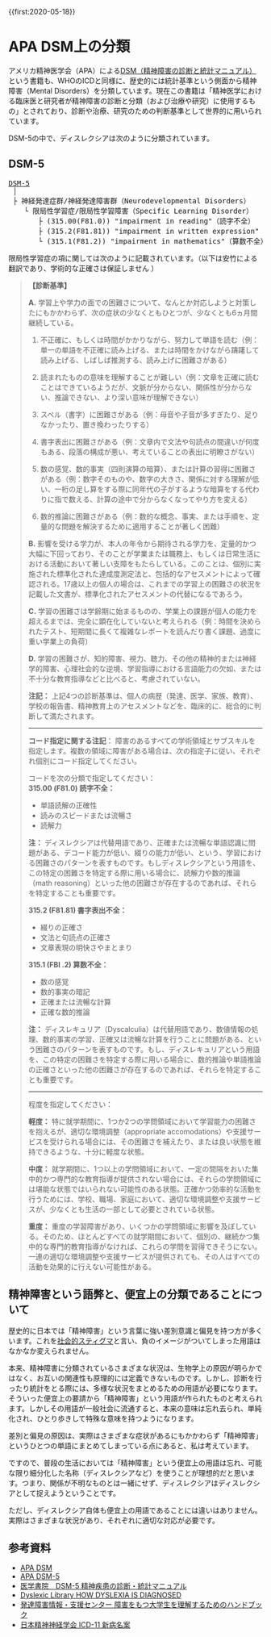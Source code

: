 {{first:2020-05-18}}
# APA DSM上の分類
アメリカ精神医学会（APA）による[DSM（精神障害の診断と統計マニュアル）](https://ja.wikipedia.org/wiki/%E7%B2%BE%E7%A5%9E%E9%9A%9C%E5%AE%B3%E3%81%AE%E8%A8%BA%E6%96%AD%E3%81%A8%E7%B5%B1%E8%A8%88%E3%83%9E%E3%83%8B%E3%83%A5%E3%82%A2%E3%83%AB)という書籍も、WHOのICDと同様に、歴史的には統計基準という側面から精神障害（Mental Disorders）を分類しています。現在この書籍は「精神医学における臨床医と研究者が精神障害の診断と分類（および治療や研究）に使用するもの」とされており、診断や治療、研究のための判断基準として世界的に用いられています。

DSM-5の中で、ディスレクシアは次のように分類されています。
## DSM-5
<pre class="tree">
<a href="https://www.appi.org/Diagnostic_and_Statistical_Manual_of_Mental_Disorders_DSM-5_Fifth_Edition">DSM-5</a>
 │
 ├ 神経発達症群/神経発達障害群（Neurodevelopmental Disorders）
  　└ 限局性学習症/限局性学習障害（Specific Learning Disorder）
  　　　├ <span class="highlight">(315.00(F81.0)) "impairment in reading"（読字不全）</span>
  　　　├ (315.2(F81.81)) "impairment in written expression"（書字表出不全）
  　　　└ (315.1(F81.2)) "impairment in mathematics"（算数不全）
</pre>

限局性学習症の項に関しては次のように記載されています。（以下は安竹による翻訳であり、学術的な正確さは保証しません <i class="fa fa-smile-o" aria-hidden="true"></i>）
> **【診断基準】**
> 
> **A.** 学習上や学力の面での困難さについて、なんとか対応しようと対策したにもかかわらず、次の症状の少なくともひとつが、少なくとも6ヵ月間継続している。
>
> 1. 不正確に、もしくは時間がかかりながら、努力して単語を読む（例：単一の単語を不正確に読み上げる、または時間をかけながら躊躇して読み上げる、しばしば推測する、読み上げに困難さがある）
>
> 1. 読まれたものの意味を理解することが難しい（例：文章を正確に読むことはできているようだが、文脈が分からない、関係性が分からない、推論できない、より深い意味が理解できない）
> 
> 1. スペル（書字）に困難さがある（例：母音や子音が多すぎたり、足りなかったり、置き換わったりする）
>
> 1. 書字表出に困難さがある（例：文章内で文法や句読点の間違いが何度もある、段落の構成が悪い、考えていることの表出に明瞭さがない）
>
> 1. 数の感覚、数的事実（四則演算の暗算）、または計算の習得に困難さがある（例：数字そのものや、数字の大きさ、関係に対する理解が低い、一桁の足し算をする際に同年代の子がするような暗算をする代わりに指で数える、計算の途中で分からなくなってやり方を変える）
>
> 1. 数的推論に困難さがある（例：数的な概念、事実、または手順を、定量的な問題を解決するために適用することが著しく困難）
>
> **B.** 影響を受ける学力が、本人の年令から期待される学力を、定量的かつ大幅に下回っており、そのことが学業または職務上、もしくは日常生活における活動において著しい支障をもたらしている。このことは、個別に実施された標準化された達成度測定法と、包括的なアセスメントによって確認される。17歳以上の個人の場合は、これまでの学習上の困難さの状況を記載した文書が、標準化されたアセスメントの代替になるであろう。
>
> **C.** 学習の困難さは学齢期に始まるものの、学業上の課題が個人の能力を超えるまでは、完全に顕在化していないと考えられる（例：時間を決められたテスト、短期間に長くて複雑なレポートを読んだり書く課題、過度に重い学業上の負荷）
>
> **D.** 学習の困難さが、知的障害、視力、聴力、その他の精神的または神経学的障害、心理社会的な逆境、学習指導における言語能力の欠如、または不十分な教育指導などと比べると、考慮されていない。
>
>**注記：** 上記4つの診断基準は、個人の病歴（発達、医学、家族、教育）、学校の報告書、精神教育上のアセスメントなどを、臨床的に、総合的に判断して満たされます。
>
> ---
> 
>**コード指定に関する注記**： 障害のあるすべての学術領域とサブスキルを指定します。複数の領域に障害がある場合は、次の指定子に従い、それぞれ個別にコード指定してください。
> 
> コードを次の分類で指定してください：  
> **315.00 (F81.0) 読字不全：**
> - 単語読解の正確性
> - 読みのスピードまたは流暢さ
> - 読解力
>
> **注：** ディスレクシアは代替用語であり、正確または流暢な単語認識に問題がある、デコード能力が低い、綴りの能力が低い、という、学習における困難さのパターンを表すものです。もしディスレクシアという用語を、この特定の困難さを特定する際に用いる場合に、読解力や数的推論（math reasoning）といった他の困難さが存在するのであれば、それらを特定することも重要です。
>
> **315.2 (F81.81) 書字表出不全：**  
> - 綴りの正確さ
> - 文法と句読点の正確さ
> - 文章表現の明快さやまとまり
>
> **315.1 (FBI .2) 算数不全：**  
> - 数の感覚
> - 数的事実の暗記
> - 正確または流暢な計算
> - 正確な数的推論
>
> **注：** ディスレキュリア（Dyscalculia）は代替用語であり、数値情報の処理、数的事実の学習、正確又は流暢な計算を行うことに問題がある、という困難さのパターンを表すものです。もし、ディスレキュリアという用語を、この特定の困難さを特定する際に用いる場合に、数的推論や単語推論の正確さといった他の困難さが存在するのであれば、それらを特定することも重要です。
>
> ---
>
> 程度を指定してください：
>
> **軽度：** 特に就学期間に、1つか2つの学問領域において学習能力の困難さを抱えるが、適切な環境調整（appropriate accomodations）や支援サービスを受けられる場合には、その困難さを補えたり、または良い状態を維持できるような、十分に軽度な状態。  
>
> **中度：** 就学期間に、1つ以上の学問領域において、一定の間隔をおいた集中的かつ専門的な教育指導が提供されない場合には、それらの学問領域には堪能な状態ではいられない可能性のある状態。正確かつ効率的な活動を行うためには、学校、職場、家庭において、適切な環境調整や支援サービスが、少なくとも生活の一部として必要とされている状態。  
>
> **重度：** 重度の学習障害があり、いくつかの学問領域に影響を及ぼしている。そのため、ほとんどすべての就学期間において、個別の、継続かつ集中的な専門的教育指導がなければ、これらの学問を習得できそうにない。一連の適切な環境調整や支援サービスが提供されても、その人はすべての活動を効果的に行えない可能性がある。


## 精神障害という語弊と、便宜上の分類であることについて
歴史的に日本では「精神障害」という言葉に強い差別意識と偏見を持つ方が多くいます。これを[社会的スティグマ](https://ja.wikipedia.org/wiki/%E7%A4%BE%E4%BC%9A%E7%9A%84%E3%82%B9%E3%83%86%E3%82%A3%E3%82%B0%E3%83%9E)と言い、負のイメージがついてしまった用語はなかなか変えられません。

本来、精神障害に分類されているさまざまな状況は、生物学上の原因が明らかではなく、お互いの関連性も原理的には定義できないものです。しかし、診断を行ったり統計をとる際には、多様な状況をまとめるための用語が必要になります。そういった便宜上の要請から「精神障害」という用語が作られたものと考えられます。しかしその用語が一般社会に流通すると、本来の意味は忘れ去られ、単純化され、ひとり歩きして特殊な意味を持つようになります。

差別と偏見の原因は、実際はさまざまな症状があるにもかかわらず「精神障害」というひとつの単語にまとめてしまっている点にあると、私は考えています。

ですので、普段の生活においては「精神障害」という便宜上の用語は忘れ、可能な限り細分化した名称（ディスレクシアなど）を使うことが理想的だと思います。つまり、関係が不明なものとは一緒にせず、ディスレクシアはディスレクシアとして捉えようということです。

ただし、ディスレクシア自体も便宜上の用語であることには違いはありません。実際はさまざまな状況があり、それぞれに適切な対応が必要です。

## 参考資料
- [APA DSM](https://www.psychiatry.org/psychiatrists/practice/dsm)
- [APA DSM-5](https://www.appi.org/Diagnostic_and_Statistical_Manual_of_Mental_Disorders_DSM-5_Fifth_Edition)
- [医学書院　DSM-5 精神疾患の診断・統計マニュアル](https://www.igaku-shoin.co.jp/bookDetail.do?book=86264)
- [Dyslexic Library HOW DYSLEXIA IS DIAGNOSED](https://dyslexiclibrary.com/diagnostic-criteria/)
- [発達障害情報・支援センター 障害をもつ大学生を理解するためのハンドブック](http://www.rehab.go.jp/ddis_pdf/50.pdf)
- [日本精神神経学会 ICD-11 新病名案](https://www.jspn.or.jp/uploads/uploads/files/activity/ICD-11Beta_Name_of_Mental_Disorders%20List(tentative)20180601.pdf)

